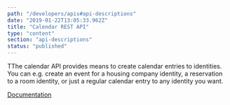 ```yaml
---
path: "/developers/apis#api-descriptions"
date: "2019-01-22T13:05:33.962Z"
title: "Calendar REST API"
type: "content"
section: "api-descriptions"
status: "published"
---
```

TThe calendar API provides means to create calendar entries to identities. You can e.g. create an event for a housing company identity, a reservation to a room identity, or just a regular calendar entry to any identity you want.

[Documentation](https://docs.oftrust.net/#calendar-api)